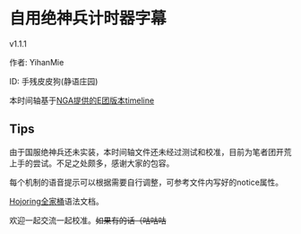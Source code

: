 # 自用绝神兵计时器字幕
v1.1.1


作者: YihanMie


ID: 手残皮皮狗(静语庄园)


本时间轴基于[NGA提供的E团版本timeline](http://rsync3.ngacn.cc/read.php?tid=14301987)



## Tips

由于国服绝神兵还未实装，本时间轴文件还未经过测试和校准，目前为笔者团开荒上手的尝试。不足之处颇多，感谢大家的包容。


每个机制的语音提示可以根据需要自行调整，可参考文件内写好的notice属性。


[Hojoring全家桶](https://github.com/canisminor1990/ffxiv-timeline/blob/master/doc.md)语法文档。


欢迎一起交流一起校准。~~如果有的话（咕咕咕~~
